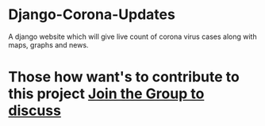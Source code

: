 # Django-Corona-Updates
A django website which will give live count of corona virus cases along with maps, graphs and news.

# Those how want's to contribute to this project [Join the Group to discuss](https://chat.whatsapp.com/I0vGR9Simf65hUmP1PdtBe)
